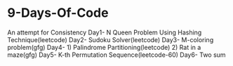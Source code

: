 # 9-Days-Of-Code
An attempt for Consistency
Day1- N Queen Problem Using Hashing Technique(leetcode)
Day2- Sudoku Solver(leetcode)
Day3- M-coloring problem(gfg)
Day4- 1) Palindrome Partitioning(leetcode)
      2) Rat in a maze(gfg)
Day5- K-th Permutation Sequence(leetcode-60)
Day6- Two sum
